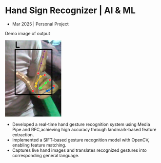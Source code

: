 # Hand Sign Recognizer | AI & ML
- Mar 2025 | Personal Project

Demo image of output

<img src="./images/demohand.png" alt="Preview"  height="250" />


- Developed a real-time hand gesture recognition system using Media Pipe and RFC,achieving high accuracy through landmark-based feature extraction.
- Implemented a SIFT-based gesture recognition model with OpenCV,  enabling feature matching.
- Captures live hand images and translates recognized gestures into corresponding general language.
